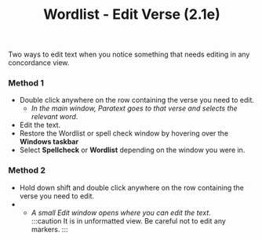 ﻿---
title: Wordlist - Edit Verse (2.1e)
---
Two ways to edit text when you notice something that needs editing in any concordance view.

### Method 1

-  Double click anywhere on the row containing the verse you need to edit.  
    -  *In the main window, Paratext goes to that verse and selects the relevant word*.
-  Edit the text.
-  Restore the Wordlist or spell check window by hovering over the **Windows taskbar**
-  Select **Spellcheck** or **Wordlist** depending on the window you were in.

### Method 2

-  Hold down shift and double click anywhere on the row containing the verse you need to edit.  
-   -  *A small Edit window opens where you can edit the text*.  
:::caution
It is in unformatted view. Be careful not to edit any markers.
:::
